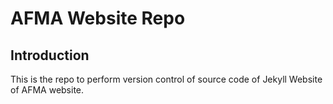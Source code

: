 # AFMA Website Repo

## Introduction
This is the repo to perform version control of source code of Jekyll Website of AFMA website.
